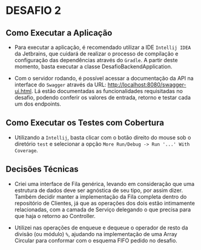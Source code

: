 # DESAFIO 2

## Como Executar a Aplicação

- Para executar a aplicação, é recomendado utilizar a IDE `Intellij IDEA` da Jetbrains, que cuidará de realizar o processo de compilação e configuração das dependências através do `Gradle`. A partir deste momento, basta executar a classe DesafioBackendApplication.

- Com o servidor rodando, é possível acessar a documentação da API na interface do `Swagger` através da URL: <http://localhost:8080/swagger-ui.html>. Lá estão documentadas as funcionalidades requisitadas no desafio, podendo conferir os valores de entrada, retorno e testar cada um dos endpoints.

## Como Executar os Testes com Cobertura

- Utilizando a `Intellij`, basta clicar com o botão direito do mouse sob o diretório `test` e selecionar a opção `More Run/Debug -> Run '...' With Coverage`.

## Decisões Técnicas

- Criei uma interface de Fila genérica, levando em consideração que uma estrutura de dados deve ser agnóstica de seu tipo, por assim dizer. Também decidir manter a implementação da Fila completa dentro do repositório de Clientes, já que as operações dos dois estão intimamente relacionadas, com a camada de Serviço delegando o que precisa para que haja o retorno ao Controller.

- Utilizei nas operações de enqueue e dequeue o operador de resto da divisão (ou módulo) `%`, ajudando na implementação de uma Array Circular para conformar com o esquema FIFO pedido no desafio.
